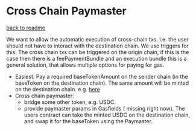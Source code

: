 # Cross Chain Paymaster

[back to readme](../../README.md)

We want to allow the automatic execution of cross-chain txs. I.e. the user should not have to interact with the destination chain. We use triggers for this. The cross chain txs can be triggered on the origin chain, if this is the case then there is a feePaymentBundle and an execution bundle this is a general solution, that allows multiple options for paying for gas.

- Easiest. Pay a required baseTokenAmount on the sender chain (in the baseToken on the destination chain). The same amount will be minted on the destination chain. e.g. [here](../../../../../../../core/tests/ts-integration/tests/interop.test.ts#L526)
- Cross chain paymaster:
    - bridge some other token, e.g. USDC.
    - provide paymaster params in Gasfields ( missing right now). The users contract can take the minted USDC on the destination chain, and swap it for the baseToken using the Paymaster.